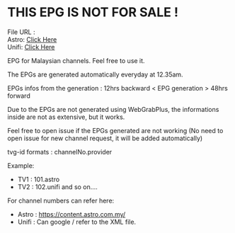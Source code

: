 # THIS EPG IS NOT FOR SALE !

File URL :</br>
Astro: <a href="https://raw.githubusercontent.com/azimabid00/epg/main/astro_epg.xml" target="_blank">Click Here</a></br>
Unifi: <a href="https://raw.githubusercontent.com/azimabid00/epg/main/unifi_epg.xml" target="_blank">Click Here</a></br>

EPG for Malaysian channels. Feel free to use it.

The EPGs are generated automatically everyday at 12.35am.

EPGs infos from the generation :  12hrs backward < EPG generation > 48hrs forward 

Due to the EPGs are not generated using WebGrabPlus, the informations inside are not as extensive, but it works.

Feel free to open issue if the EPGs generated are not working (No need to open issue for new channel request, it will be added automatically)

tvg-id formats : channelNo.provider

Example: 
  - TV1 : 101.astro
  - TV2 : 102.unifi
  and so on....
  
For channel numbers can refer here: </br>
  - Astro : https://content.astro.com.my/ </br>
  - Unifi : Can google / refer to the XML file.
